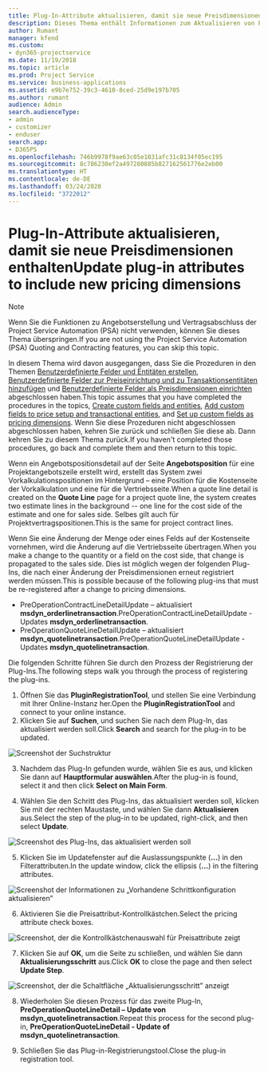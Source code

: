 ```yaml
---
title: Plug-In-Attribute aktualisieren, damit sie neue Preisdimensionen enthalten
description: Dieses Thema enthält Informationen zum Aktualisieren von Plug-In-Attributen für Preisdimensionen.
author: Rumant
manager: kfend
ms.custom:
- dyn365-projectservice
ms.date: 11/19/2018
ms.topic: article
ms.prod: Project Service
ms.service: business-applications
ms.assetid: e9b7e752-39c3-4610-8ced-25d9e197b705
ms.author: rumant
audience: Admin
search.audienceType:
- admin
- customizer
- enduser
search.app:
- D365PS
ms.openlocfilehash: 746b9978f9ae63c05e1031afc31c8134f05ec195
ms.sourcegitcommit: 8c786230ef2a497280885b827162561776e2eb00
ms.translationtype: HT
ms.contentlocale: de-DE
ms.lasthandoff: 03/24/2020
ms.locfileid: "3722012"
---
```

# <a name="update-plug-in-attributes-to-include-new-pricing-dimensions"></a><span data-ttu-id="75d06-103">Plug-In-Attribute aktualisieren, damit sie neue Preisdimensionen enthalten</span><span class="sxs-lookup"><span data-stu-id="75d06-103">Update plug-in attributes to include new pricing dimensions</span></span>

> [!NOTE]
> <span data-ttu-id="75d06-104">Wenn Sie die Funktionen zu Angebotserstellung und Vertragsabschluss der Project Service Automation (PSA) nicht verwenden, können Sie dieses Thema überspringen.</span><span class="sxs-lookup"><span data-stu-id="75d06-104">If you are not using the Project Service Automation (PSA) Quoting and Contracting features, you can skip this topic.</span></span>

<span data-ttu-id="75d06-105">In diesem Thema wird davon ausgegangen, dass Sie die Prozeduren in den Themen [Benutzerdefinierte Felder und Entitäten erstellen](create-custom-fields-entities.md), [Benutzerdefinierte Felder zur Preiseinrichtung und zu Transaktionsentitäten hinzufügen](field-references.md) und [Benutzerdefinierte Felder als Preisdimensionen einrichten](set-up-pricing-dimensions.md) abgeschlossen haben.</span><span class="sxs-lookup"><span data-stu-id="75d06-105">This topic assumes that you have completed the procedures in the topics, [Create custom fields and entities](create-custom-fields-entities.md), [Add custom fields to price setup and transactional entities](field-references.md), and [Set up custom fields as pricing dimensions](set-up-pricing-dimensions.md).</span></span> <span data-ttu-id="75d06-106">Wenn Sie diese Prozeduren nicht abgeschlossen abgeschlossen haben, kehren Sie zurück und schließen Sie diese ab. Dann kehren Sie zu diesem Thema zurück.</span><span class="sxs-lookup"><span data-stu-id="75d06-106">If you haven't completed those procedures, go back and complete them and then return to this topic.</span></span>

<span data-ttu-id="75d06-107">Wenn ein Angebotspositionsdetail auf der Seite **Angebotsposition** für eine Projektangebotszeile erstellt wird, erstellt das System zwei Vorkalkulationspositionen im Hintergrund – eine Position für die Kostenseite der Vorkalkulation und eine für die Vertriebsseite.</span><span class="sxs-lookup"><span data-stu-id="75d06-107">When a quote line detail is created on the **Quote Line** page for a project quote line, the system creates two estimate lines in the background -- one line for the cost side of the estimate and one for sales side.</span></span> <span data-ttu-id="75d06-108">Selbes gilt auch für Projektvertragspositionen.</span><span class="sxs-lookup"><span data-stu-id="75d06-108">This is the same  for project contract lines.</span></span>

<span data-ttu-id="75d06-109">Wenn Sie eine Änderung der Menge oder eines Felds auf der Kostenseite vornehmen, wird die Änderung auf die Vertriebsseite übertragen.</span><span class="sxs-lookup"><span data-stu-id="75d06-109">When you make a change to the quantity or a field on the cost side, that change is propagated to the sales side.</span></span> <span data-ttu-id="75d06-110">Dies ist möglich wegen der folgenden Plug-Ins, die nach einer Änderung der Preisdimensionen erneut registriert werden müssen.</span><span class="sxs-lookup"><span data-stu-id="75d06-110">This is possible because of the following plug-ins that must be re-registered after a change to pricing dimensions.</span></span>

- <span data-ttu-id="75d06-111">PreOperationContractLineDetailUpdate – aktualisiert **msdyn_orderlinetransaction**.</span><span class="sxs-lookup"><span data-stu-id="75d06-111">PreOperationContractLineDetailUpdate - Updates **msdyn_orderlinetransaction**.</span></span>
- <span data-ttu-id="75d06-112">PreOperationQuoteLineDetailUpdate – aktualisiert **msdyn_quotelinetransaction**.</span><span class="sxs-lookup"><span data-stu-id="75d06-112">PreOperationQuoteLineDetailUpdate - Updates **msdyn_quotelinetransaction**.</span></span>

<span data-ttu-id="75d06-113">Die folgenden Schritte führen Sie durch den Prozess der Registrierung der Plug-Ins.</span><span class="sxs-lookup"><span data-stu-id="75d06-113">The following steps walk you through the process of registering the plug-ins.</span></span>

1. <span data-ttu-id="75d06-114">Öffnen Sie das **PluginRegistrationTool**, und stellen Sie eine Verbindung mit Ihrer Online-Instanz her.</span><span class="sxs-lookup"><span data-stu-id="75d06-114">Open the **PluginRegistrationTool** and connect to your online instance.</span></span>
2. <span data-ttu-id="75d06-115">Klicken Sie auf **Suchen**, und suchen Sie nach dem Plug-In, das aktualisiert werden soll.</span><span class="sxs-lookup"><span data-stu-id="75d06-115">Click **Search** and search for the plug-in to be updated.</span></span>

 ![Screenshot der Suchstruktur](media/PRT-1.png)

3. <span data-ttu-id="75d06-117">Nachdem das Plug-In gefunden wurde, wählen Sie es aus, und klicken Sie dann auf **Hauptformular auswählen**.</span><span class="sxs-lookup"><span data-stu-id="75d06-117">After the plug-in is found, select it and then click **Select on Main Form**.</span></span>

4. <span data-ttu-id="75d06-118">Wählen Sie den Schritt des Plug-Ins, das aktualisiert werden soll, klicken Sie mit der rechten Maustaste, und wählen Sie dann **Aktualisieren** aus.</span><span class="sxs-lookup"><span data-stu-id="75d06-118">Select the step of the plug-in to be updated, right-click, and then select **Update**.</span></span>

 ![Screenshot des Plug-Ins, das aktualisiert werden soll](media/PRT-2.png)
 
5. <span data-ttu-id="75d06-120">Klicken Sie im Updatefenster auf die Auslassungspunkte (**...**) in den Filterattributen.</span><span class="sxs-lookup"><span data-stu-id="75d06-120">In the update window, click the ellipsis (**...**) in the filtering attributes.</span></span>

 ![Screenshot der Informationen zu „Vorhandene Schrittkonfiguration aktualisieren”](media/PRT-3.png)
 
6. <span data-ttu-id="75d06-122">Aktivieren Sie die Preisattribut-Kontrollkästchen.</span><span class="sxs-lookup"><span data-stu-id="75d06-122">Select the pricing attribute check boxes.</span></span>

 ![Screenshot, der die Kontrollkästchenauswahl für Preisattribute zeigt](media/PRT-4.png)

7. <span data-ttu-id="75d06-124">Klicken Sie auf **OK**, um die Seite zu schließen, und wählen Sie dann **Aktualisierungsschritt** aus.</span><span class="sxs-lookup"><span data-stu-id="75d06-124">Click **OK** to close the page and then select **Update Step**.</span></span>

 ![Screenshot, der die Schaltfläche „Aktualisierungsschritt” anzeigt](media/PRT-5.png)
 
8. <span data-ttu-id="75d06-126">Wiederholen Sie diesen Prozess für das zweite Plug-In, **PreOperationQuoteLineDetail – Update von msdyn_quotelinetransaction**.</span><span class="sxs-lookup"><span data-stu-id="75d06-126">Repeat this process for the second plug-in, **PreOperationQuoteLineDetail - Update of msdyn_quotelinetransaction**.</span></span>

9. <span data-ttu-id="75d06-127">Schließen Sie das Plug-in-Registrierungstool.</span><span class="sxs-lookup"><span data-stu-id="75d06-127">Close the plug-in registration tool.</span></span>

